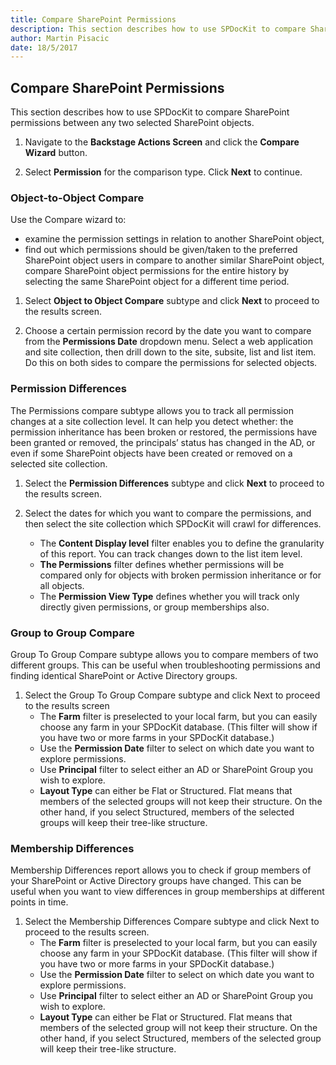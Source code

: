 ```yaml
---
title: Compare SharePoint Permissions
description: This section describes how to use SPDocKit to compare SharePoint permissions between any two selected SharePoint objects.
author: Martin Pisacic
date: 18/5/2017
---
```


## Compare SharePoint Permissions

This section describes how to use SPDocKit to compare SharePoint permissions between any two selected SharePoint objects.

1. Navigate to the **Backstage Actions Screen** and click the **Compare Wizard** button.

2. Select **Permission** for the comparison type. Click **Next** to continue.

### Object-to-Object Compare

Use the Compare wizard to:

* examine the permission settings in relation to another SharePoint object,
* find out which permissions should be given/taken to the preferred SharePoint object users in compare to another similar SharePoint object,
compare SharePoint object permissions for the entire history by selecting the same SharePoint object for a different time period.

1. Select **Object to Object Compare** subtype and click **Next** to proceed to the results screen.

2. Choose a certain permission record by the date you want to compare from the **Permissions Date** dropdown menu. Select a web application and site collection, then drill down to the site, subsite, list and list item. Do this on both sides to compare the permissions for selected objects.

### Permission Differences

The Permissions compare subtype allows you to track all permission changes at a site collection level. It can help you detect whether: the permission inheritance has been broken or restored, the permissions have been granted or removed, the principals’ status has changed in the AD, or even if some SharePoint objects have been created or removed on a selected site collection.

1. Select the **Permission Differences** subtype and click **Next** to proceed to the results screen.

2. Select the dates for which you want to compare the permissions, and then select the site collection which SPDocKit will crawl for differences.
    * The **Content Display level** filter enables you to define the granularity of this report. You can track changes down to the list item level.
    * **The Permissions** filter defines whether permissions will be compared only for objects with broken permission inheritance or for all objects.
    * The **Permission View Type** defines whether you will track only directly given permissions, or group memberships also.

### Group to Group Compare

Group To Group Compare subtype allows you to compare members of two different groups. This can be useful when troubleshooting permissions and finding identical SharePoint or Active Directory groups.

1. Select the Group To Group Compare subtype and click Next to proceed to the results screen
    * The **Farm** filter is preselected to your local farm, but you can easily choose any farm in your SPDocKit database. (This filter will show if you have two or more farms in your SPDocKit database.)
    * Use the **Permission Date** filter to select on which date you want to explore permissions.
    * Use **Principal** filter to select either an AD or SharePoint Group you wish to explore.
    * **Layout Type** can either be Flat or Structured. Flat means that members of the selected groups will not keep their structure. On the other hand, if you select Structured, members of the selected groups will keep their tree-like structure.

### Membership Differences

Membership Differences report allows you to check if group members of your SharePoint or Active Directory groups have changed. This can be useful when you want to view differences in group memberships at different points in time.

1. Select the Membership Differences Compare subtype and click Next to proceed to the results screen.
    * The **Farm** filter is preselected to your local farm, but you can easily choose any farm in your SPDocKit database. (This filter will show if you have two or more farms in your SPDocKit database.)
    * Use the **Permission Date** filter to select on which date you want to explore permissions.
    * Use **Principal** filter to select either an AD or SharePoint Group you wish to explore.
    * **Layout Type** can either be Flat or Structured. Flat means that members of the selected group will not keep their structure. On the other hand, if you select Structured, members of the selected group will keep their tree-like structure.